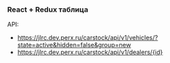 ### React + Redux таблица

API:
- https://jlrc.dev.perx.ru/carstock/api/v1/vehicles/?state=active&hidden=false&group=new
- https://jlrc.dev.perx.ru/carstock/api/v1/dealers/{id}

